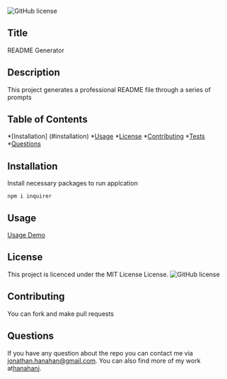 
  ![GitHub license](https://img.shields.io/badge/license-MIT%20License-blue.svg)
  ## Title
  README Generator
  
  ## Description
  This project generates a professional README file through a series of prompts

 
  ## Table of Contents
  *[Installation] (#installation)
  *[Usage](#usage)
  *[License](#license)
  *[Contributing](#contributing)
  *[Tests](#test)
  *[Questions](#questions)

  ## Installation
  Install necessary packages to run applcation
  
  ````
  npm i inquirer
  ````

 ## Usage
 [Usage Demo](www.google.com)

  ## License
  This project is licenced under the MIT License License.
  ![GitHub license](https://img.shields.io/badge/license-MIT%20License-blue.svg)

  ## Contributing
  You can fork and make pull requests

  ## Questions
  If you have any question about the repo you can contact me via jonathan.hanahan@gmail.com.
  You can also find more of my work at[hanahanj](https://github.com/hanahanj).



